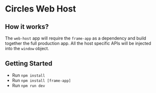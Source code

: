 # Circles Web Host

## How it works?

The `web-host` app will require the `frame-app` as a dependency and build together the full production app. All the host specific APIs will be injected into the `window` object.

## Getting Started

- Run `npm install`
- Run `npm install [frame-app]`
- Run `npm run dev`
